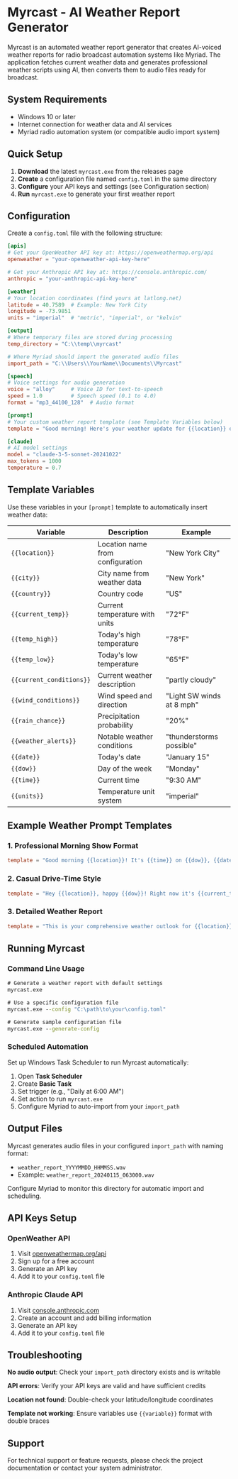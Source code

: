 # Myrcast - AI Weather Report Generator

Myrcast is an automated weather report generator that creates AI-voiced weather reports for radio broadcast automation systems like Myriad. The application fetches current weather data and generates professional weather scripts using AI, then converts them to audio files ready for broadcast.

## System Requirements

- Windows 10 or later
- Internet connection for weather data and AI services
- Myriad radio automation system (or compatible audio import system)

## Quick Setup

1. **Download** the latest `myrcast.exe` from the releases page
2. **Create** a configuration file named `config.toml` in the same directory
3. **Configure** your API keys and settings (see Configuration section)
4. **Run** `myrcast.exe` to generate your first weather report

## Configuration

Create a `config.toml` file with the following structure:

```toml
[apis]
# Get your OpenWeather API key at: https://openweathermap.org/api
openweather = "your-openweather-api-key-here"

# Get your Anthropic API key at: https://console.anthropic.com/
anthropic = "your-anthropic-api-key-here"

[weather]
# Your location coordinates (find yours at latlong.net)
latitude = 40.7589  # Example: New York City
longitude = -73.9851
units = "imperial"  # "metric", "imperial", or "kelvin"

[output]
# Where temporary files are stored during processing
temp_directory = "C:\\temp\\myrcast"

# Where Myriad should import the generated audio files
import_path = "C:\\Users\\YourName\\Documents\\Myrcast"

[speech]
# Voice settings for audio generation
voice = "alloy"     # Voice ID for text-to-speech
speed = 1.0         # Speech speed (0.1 to 4.0)
format = "mp3_44100_128"  # Audio format

[prompt]
# Your custom weather report template (see Template Variables below)
template = "Good morning! Here's your weather update for {{location}} on {{dow}}, {{date}}. Currently {{current_temp}} with {{current_conditions}}. Today's high will reach {{temp_high}} with a low of {{temp_low}}. Rain chance is {{rain_chance}}. {{wind_conditions}}. Have a great day!"

[claude]
# AI model settings
model = "claude-3-5-sonnet-20241022"
max_tokens = 1000
temperature = 0.7
```

## Template Variables

Use these variables in your `[prompt]` template to automatically insert weather data:

| Variable | Description | Example |
|----------|-------------|---------|
| `{{location}}` | Location name from configuration | "New York City" |
| `{{city}}` | City name from weather data | "New York" |
| `{{country}}` | Country code | "US" |
| `{{current_temp}}` | Current temperature with units | "72°F" |
| `{{temp_high}}` | Today's high temperature | "78°F" |
| `{{temp_low}}` | Today's low temperature | "65°F" |
| `{{current_conditions}}` | Current weather description | "partly cloudy" |
| `{{wind_conditions}}` | Wind speed and direction | "Light SW winds at 8 mph" |
| `{{rain_chance}}` | Precipitation probability | "20%" |
| `{{weather_alerts}}` | Notable weather conditions | "thunderstorms possible" |
| `{{date}}` | Today's date | "January 15" |
| `{{dow}}` | Day of the week | "Monday" |
| `{{time}}` | Current time | "9:30 AM" |
| `{{units}}` | Temperature unit system | "imperial" |

## Example Weather Prompt Templates

### 1. Professional Morning Show Format
```toml
template = "Good morning {{location}}! It's {{time}} on {{dow}}, {{date}}. Your weather forecast shows {{current_conditions}} with {{current_temp}}. We're looking at a high of {{temp_high}} and a low tonight of {{temp_low}}. There's a {{rain_chance}} chance of precipitation today. {{wind_conditions}}. That's your weather update, stay tuned for more music!"
```

### 2. Casual Drive-Time Style
```toml
template = "Hey {{location}}, happy {{dow}}! Right now it's {{current_temp}} and {{current_conditions}} out there. Today we'll hit {{temp_high}}, cooling down to {{temp_low}} tonight. Rain chances are looking at {{rain_chance}}. {{wind_conditions}}. Drive safe out there and have a great day!"
```

### 3. Detailed Weather Report
```toml
template = "This is your comprehensive weather outlook for {{location}} on {{dow}}, {{date}}. Current conditions show {{current_temp}} with {{current_conditions}}. Today's forecast calls for a high temperature of {{temp_high}} and an overnight low of {{temp_low}}. Precipitation probability stands at {{rain_chance}}. Wind conditions: {{wind_conditions}}. Weather alerts: {{weather_alerts}}. For updated forecasts, stay tuned to your weather station."
```

## Running Myrcast

### Command Line Usage
```cmd
# Generate a weather report with default settings
myrcast.exe

# Use a specific configuration file
myrcast.exe --config "C:\path\to\your\config.toml"

# Generate sample configuration file
myrcast.exe --generate-config
```

### Scheduled Automation
Set up Windows Task Scheduler to run Myrcast automatically:

1. Open **Task Scheduler**
2. Create **Basic Task**
3. Set trigger (e.g., "Daily at 6:00 AM")
4. Set action to run `myrcast.exe`
5. Configure Myriad to auto-import from your `import_path`

## Output Files

Myrcast generates audio files in your configured `import_path` with naming format:
- `weather_report_YYYYMMDD_HHMMSS.wav`
- Example: `weather_report_20240115_063000.wav`

Configure Myriad to monitor this directory for automatic import and scheduling.

## API Keys Setup

### OpenWeather API
1. Visit [openweathermap.org/api](https://openweathermap.org/api)
2. Sign up for a free account
3. Generate an API key
4. Add it to your `config.toml` file

### Anthropic Claude API
1. Visit [console.anthropic.com](https://console.anthropic.com/)
2. Create an account and add billing information
3. Generate an API key
4. Add it to your `config.toml` file

## Troubleshooting

**No audio output**: Check your `import_path` directory exists and is writable

**API errors**: Verify your API keys are valid and have sufficient credits

**Location not found**: Double-check your latitude/longitude coordinates

**Template not working**: Ensure variables use `{{variable}}` format with double braces

## Support

For technical support or feature requests, please check the project documentation or contact your system administrator.